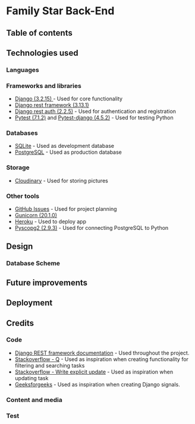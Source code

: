 # Family Star Back-End
## Table of contents
## Technologies used
### Languages
### Frameworks and libraries
- [Django (3.2.15) ](https://www.djangoproject.com/) - Used for core functionality 
- [Django rest framework (3.13.1)](https://www.django-rest-framework.org/)
- [Django rest auth (2.2.5)](https://django-rest-auth.readthedocs.io/en/latest/) - Used for authentication and registration
- [Pytest (7.1.2)](https://pypi.org/project/pytest/) and [Pytest-django (4.5.2)](https://pytest-django.readthedocs.io/en/latest/) - Used for testing Python
### Databases
- [SQLite](https://www.sqlite.org/index.html) - Used as development database 
- [PostgreSQL](https://www.postgresql.org/) - Used as production database
### Storage
- [Cloudinary](https://cloudinary.com/) - Used for storing pictures
### Other tools
- [GitHub Issues](https://github.com/features/issues) - Used for project planning 
- [Gunicorn (20.1.0)](https://gunicorn.org/)
- [Heroku](https://id.heroku.com/login) - Used to deploy app
- [Pyscopg2 (2.9.3)](https://pypi.org/project/psycopg2/) - Used for connecting PostgreSQL to Python 
## Design 
### Database Scheme
## Future improvements
## Deployment
## Credits
### Code
- [Django REST framework documentation](https://www.django-rest-framework.org/) - Used throughout the project.
- [Stackoverflow - Q](https://stackoverflow.com/questions/687295/how-do-i-do-a-not-equal-in-django-queryset-filtering) - Used as inspiration when creating functionality for filtering and searching tasks
- [Stackoverflow - Write explicit update](https://stackoverflow.com/questions/62847000/write-an-explicit-update-method-for-serializer) - Used as inspiration when updating task
- [Geeksforgeeks](https://www.geeksforgeeks.org/how-to-create-and-use-signals-in-django/) - Used as inspiration when creating Django signals.

### Content and media
### Test